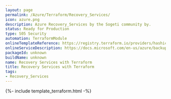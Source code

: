 ```yaml
---
layout: page
permalink: /Azure/Terraform/Recovery_Services/
icon: azure.png
description: Azure Recovery_Services by the Sogeti community by.
status: Ready for Production
type: S05 Security
automation: TerraformModule
onlineTemplateReference: https://registry.terraform.io/providers/hashicorp/azurerm/latest/docs/resources/recovery_services_vault
onlineServiceDescription: https://docs.microsoft.com/en-us/azure/backup/backup-azure-recovery-services-vault-overview
packageId: unknown
buildName: unknown
name: Recovery Services with Terraform
title: Recovery Services with Terraform
tags:
- Recovery_Services
---
```


{%- include template_terraform.html -%}
